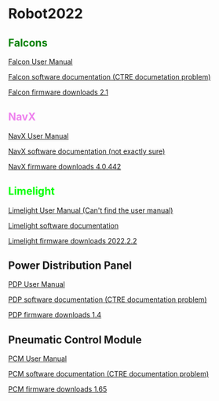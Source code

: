 # Robot2022

## <span style="color:green">Falcons</span>
[Falcon User Manual](https://store.ctr-electronics.com/content/user-manual/Falcon%20500%20User%20Guide.pdf)

[Falcon software documentation (CTRE documetation problem)](https://store.ctr-electronics.com/documentation)

[Falcon firmware downloads 2.1](https://github.com/CrossTheRoadElec/Phoenix-Releases/blob/master/ctr-device-firmware.zip?raw=true)

## <span style="color:violet">NavX</span>
[NavX User Manual](https://pdocs.kauailabs.com/navx-mxp/wp-content/uploads/2019/02/navx-mxp_robotics_navigation_sensor_user_guide.pdf)

[NavX software documentation (not exactly sure)](https://pdocs.kauailabs.com/navx-mxp/software/)

[NavX firmware downloads 4.0.442](https://www.kauailabs.com/public_files/navx-mxp/navx-mxp.zip)

## <span style="color:lime">Limelight</span>
[Limelight User Manual (Can't find the user manual)]()

[Limelight software documentation](https://docs.limelightvision.io/en/latest/)

[Limelight firmware downloads 2022.2.2](https://limelightvision.io/pages/downloads)

## Power Distribution Panel
[PDP User Manual](https://store.ctr-electronics.com/content/user-manual/PDP%20User%27s%20Guide.pdf)

[PDP software documentation (CTRE documentation problem)]()

[PDP firmware downloads 1.4](https://github.com/CrossTheRoadElec/Phoenix-Releases/blob/master/ctr-device-firmware.zip?raw=true)

## Pneumatic Control Module
[PCM User Manual](https://store.ctr-electronics.com/content/user-manual/PCM%20User%27s%20Guide.pdf)

[PCM software documentation (CTRE documentation problem)]()

[PCM firmware downloads 1.65](https://github.com/CrossTheRoadElec/Phoenix-Releases/blob/master/ctr-device-firmware.zip?raw=true)